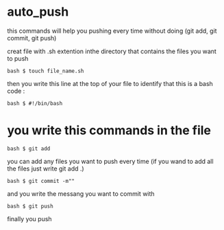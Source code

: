 # auto_push
this commands will help you pushing every time without doing (git add, git commit, git push)

creat file with .sh extention inthe directory that contains the files you want to push

`` bash
$ touch file_name.sh
``

then you write this line at the top of your file to identify that this is a bash code :

`` bash
$ #!/bin/bash
``
# you write this commands in the file

`` bash
$ git add
``

you can add any files you want to push every time (if you wand to add all the files just write git add .)

`` bash
$ git commit -m""
``

and you write the messang you want to commit with

`` bash
$ git push
``

finally you push
